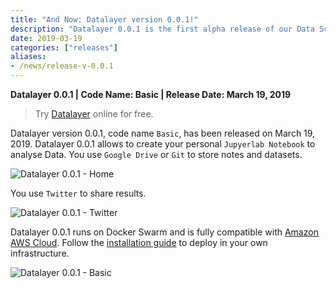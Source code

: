 ```yaml
---
title: "And Now: Datalayer version 0.0.1!"
description: "Datalayer 0.0.1 is the first alpha release of our Data Science Platform..."
date: 2019-03-19
categories: ["releases"]
aliases:
- /news/release-v-0.0.1
---
```


**Datalayer 0.0.1 | Code Name: Basic | Release Date: March 19, 2019**

> Try [Datalayer](https://datalayer.io) online for free.

Datalayer version 0.0.1, code name `Basic`, has been released on March 19, 2019. Datalayer 0.0.1 allows to create your personal `Jupyerlab Notebook` to analyse Data. You use `Google Drive` or `Git` to store notes and datasets.

![Datalayer 0.0.1 - Home](/images/datalayer/releases/0.0.1/0.0.1-home.png)

You use `Twitter` to share results.

![Datalayer 0.0.1 - Twitter](/images/datalayer/releases/0.0.1/twitter.gif)

Datalayer 0.0.1 runs on Docker Swarm and is fully compatible with [Amazon AWS Cloud](https://aws.amazon.com). Follow the [installation guide](https://docs.datalayer.io/install) to deploy in your own infrastructure.

![Datalayer 0.0.1 - Basic](/images/datalayer/releases/0.0.1/basic.jpg)
